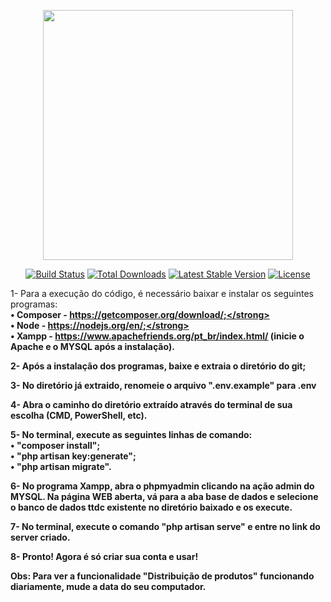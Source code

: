 <p align="center"><a href="https://laravel.com" target="_blank"><img src="https://raw.githubusercontent.com/laravel/art/master/logo-lockup/5%20SVG/2%20CMYK/1%20Full%20Color/laravel-logolockup-cmyk-red.svg" width="400"></a></p>

<p align="center">
<a href="https://travis-ci.org/laravel/framework"><img src="https://travis-ci.org/laravel/framework.svg" alt="Build Status"></a>
<a href="https://packagist.org/packages/laravel/framework"><img src="https://img.shields.io/packagist/dt/laravel/framework" alt="Total Downloads"></a>
<a href="https://packagist.org/packages/laravel/framework"><img src="https://img.shields.io/packagist/v/laravel/framework" alt="Latest Stable Version"></a>
<a href="https://packagist.org/packages/laravel/framework"><img src="https://img.shields.io/packagist/l/laravel/framework" alt="License"></a>
</p>

1- Para a execução do código, é necessário baixar e instalar os seguintes programas:<br>
     <strong>• Composer - https://getcomposer.org/download/;</strong><br>
     <strong>• Node - https://nodejs.org/en/;</strong><br>
     <strong>• Xampp - https://www.apachefriends.org/pt_br/index.html/</strong> (inicie o Apache e o MYSQL após a instalação).

2- Após a instalação dos programas, baixe e extraia o diretório do git;

3- No diretório já extraido, renomeie o arquivo <strong>".env.example"</strong> para <strong>.env</strong>

4- Abra o caminho do diretório extraído através do terminal de sua escolha (CMD, PowerShell, etc). 

5- No terminal, execute as seguintes linhas de comando:<br>
     <strong>• "composer install";</strong><br>
     <strong>• "php artisan key:generate";</strong><br>
     <strong>• "php artisan migrate". </strong>

6- No programa <strong>Xampp</strong>, abra o <strong>phpmyadmin</strong> clicando na ação admin do MYSQL. Na página WEB aberta, vá para a aba base de dados e selecione o banco de dados ttdc existente no diretório baixado e os execute. 

7- No terminal, execute o comando <strong>"php artisan serve"</strong> e entre no link do server criado.

8-<strong> Pronto! Agora é só criar sua conta e usar!</strong>

Obs: Para ver a funcionalidade "Distribuição de produtos" funcionando diariamente, mude a data do seu computador.

